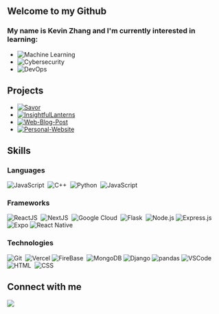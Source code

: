 ## Welcome to my Github

### My name is Kevin Zhang and I'm currently interested in learning:

- ![Machine Learning](https://img.shields.io/badge/Machine_Learning-darkblue?logo=tensorflow&style=for-the-badge)
- ![Cybersecurity](https://img.shields.io/badge/Cybersecurity-black?logo=lock&style=for-the-badge)
- ![DevOps](https://img.shields.io/badge/Cloud_Engineering-white?logo=google-cloud&style=for-the-badge)

## Projects

- [![Savor](https://img.shields.io/badge/Savor-%23008000.svg?style=for-the-badge&logoColor=white)](https://github.com/Kevin06x/Savor)
- [![InsightfulLanterns](https://img.shields.io/badge/InsightfulLanterns-lightblue.svg?style=for-the-badge&logoColor=white)](https://github.com/Kevin06x/InsightfulLantern)
- [![Web-Blog-Post](https://img.shields.io/badge/Web--Blog--Post-brown.svg?style=for-the-badge&logoColor=white)](https://github.com/Kevin06x/Web-Blog-Post)
- [![Personal-Website](https://img.shields.io/badge/Personal--Website-%23000000.svg?style=for-the-badge&logoColor=white)](https://github.com/Kevin06x/Personal-Website)

## Skills

### Languages

![JavaScript](https://img.shields.io/badge/JavaScript-yellow?logo=javascript&style=for-the-badge)&nbsp;
![C++](https://img.shields.io/badge/C++-blue?logo=c%2B%2B&style=for-the-badge)&nbsp;
![Python](https://img.shields.io/badge/Python-3670A0?style=for-the-badge&logo=python&logoColor=ffdd54)&nbsp;
![JavaScript](https://img.shields.io/badge/Java-white?logo=java&style=for-the-badge)&nbsp;

### Frameworks

![ReactJS](https://img.shields.io/badge/-React.js-61DAFB?logo=react&logoColor=white&style=for-the-badge)&nbsp;
![NextJS](https://img.shields.io/badge/next.js-000000?style=for-the-badge&logo=nextdotjs&logoColor=white)&nbsp;
![Google Cloud](https://img.shields.io/badge/Google%20Cloud-blue?logo=google-cloud&logoColor=white&style=for-the-badge)&nbsp;
![Flask](https://img.shields.io/badge/Flask-grey?logo=flask&style=for-the-badge)&nbsp;
![Node.js](https://img.shields.io/badge/Node.js-339933?style=for-the-badge&logo=node.js&logoColor=white)
![Express.js](https://img.shields.io/badge/Express.js-brown?style=for-the-badge&logo=express&logoColor=white)
![Expo](https://img.shields.io/badge/Expo-000020?style=for-the-badge&logo=expo&logoColor=white)
![React Native](https://img.shields.io/badge/React_Native-darkblue?style=for-the-badge&logo=react&logoColor=white)

### Technologies

![Git](https://img.shields.io/badge/GIT-E44C30?style=for-the-badge&logo=git&logoColor=white)&nbsp;
![Vercel](https://img.shields.io/badge/vercel-%23000000.svg?style=for-the-badge&logo=vercel&logoColor=white)
![FireBase](https://img.shields.io/badge/Firebase-orange?logo=firebase&logoColor=white&style=for-the-badge)&nbsp;
![MongoDB](https://img.shields.io/badge/MongoDB-%238511FA.svg?style=for-the-badge&logo=mongodb&logoColor=white&color=darkgreen)
![Django](https://img.shields.io/badge/Django-092E20?style=for-the-badge&logo=django&logoColor=white)
![pandas](https://img.shields.io/badge/pandas-150458?style=for-the-badge&logo=pandas&logoColor=white)
![VSCode](https://img.shields.io/badge/VS_Code-007ACC?style=for-the-badge&logo=visual-studio-code&logoColor=white)
![HTML](https://img.shields.io/badge/HTML-orange?logo=html5&style=for-the-badge)&nbsp;
![CSS](https://img.shields.io/badge/CSS-1572B6?logo=css3&style=for-the-badge)&nbsp;

## Connect with me

<p align = "center">

[<img src="https://img.shields.io/badge/linkedin-%2312100E.svg?&style=for-the-badge&logo=linkedin&logoColor=white&color=black" />](https://www.linkedin.com/in/Kevin06x/)

</p>

</div>
